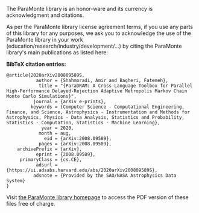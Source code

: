 The ParaMonte library is an honor-ware and its currency is acknowledgment and citations.  
  
As per the ParaMonte library license agreement terms, if you use any parts of this library for any purposes, we ask you to acknowledge the use of the ParaMonte library in your work (education/research/industry/development/...) by citing the ParaMonte library's main publications as listed here:  
  
**BibTeX citation entries:**  
  
    @article{2020arXiv200809589S,
               author = {Shahmoradi, Amir and Bagheri, Fatemeh},
                title = "{ParaDRAM: A Cross-Language Toolbox for Parallel High-Performance Delayed-Rejection Adaptive Metropolis Markov Chain Monte Carlo Simulations}",
              journal = {arXiv e-prints},
             keywords = {Computer Science - Computational Engineering, Finance, and Science, Astrophysics - Instrumentation and Methods for Astrophysics, Physics - Data Analysis, Statistics and Probability, Statistics - Computation, Statistics - Machine Learning},
                 year = 2020,
                month = aug,
                  eid = {arXiv:2008.09589},
                pages = {arXiv:2008.09589},
        archivePrefix = {arXiv},
               eprint = {2008.09589},
         primaryClass = {cs.CE},
               adsurl = {https://ui.adsabs.harvard.edu/abs/2020arXiv200809589S},
              adsnote = {Provided by the SAO/NASA Astrophysics Data System}
    }
  
Visit [the ParaMonte library homepage](https://www.cdslab.org/paramonte/notes/overview/preface/#how-to-acknowledge-the-use-of-the-paramonte-library-in-your-work) to access the PDF version of these files free of charge.  
